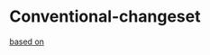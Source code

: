 # Conventional-changeset
[based on](https://github.com/moecasts/casts-design/blob/main/packages/casts-cli/src/cli-changesets.ts)
